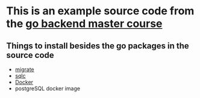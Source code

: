 # This is an example source code from the [go backend master course](https://www.youtube.com/watch?v=prh0hTyI1sU)


## Things to install besides the go packages in the source code
- [migrate](https://github.com/golang-migrate/migrate)
- [sqlc](https://sqlc.dev/)
- [Docker](https://www.docker.com/products/docker-desktop/)
- postgreSQL docker image
